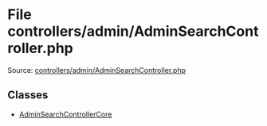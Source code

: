 File controllers/admin/AdminSearchController.php
=========

Source: [controllers/admin/AdminSearchController.php](https://github.com/PrestaShop/PrestaShop/blob/1.6.1.2/controllers/admin/AdminSearchController.php)


Classes
-------

* [AdminSearchControllerCore](class.AdminSearchControllerCore.md)

